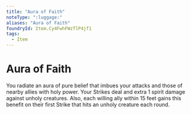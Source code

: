 ```yaml
---
title: "Aura of Faith"
noteType: ":luggage:"
aliases: "Aura of Faith"
foundryId: Item.Cy4FwhFWzTlP4jf1
tags:
  - Item
---
```


# Aura of Faith

You radiate an aura of pure belief that imbues your attacks and those of nearby allies with holy power. Your Strikes deal and extra 1 spirit damage against unholy creatures. Also, each willing ally within 15 feet gains this benefit on their first Strike that hits an unholy creature each round.


